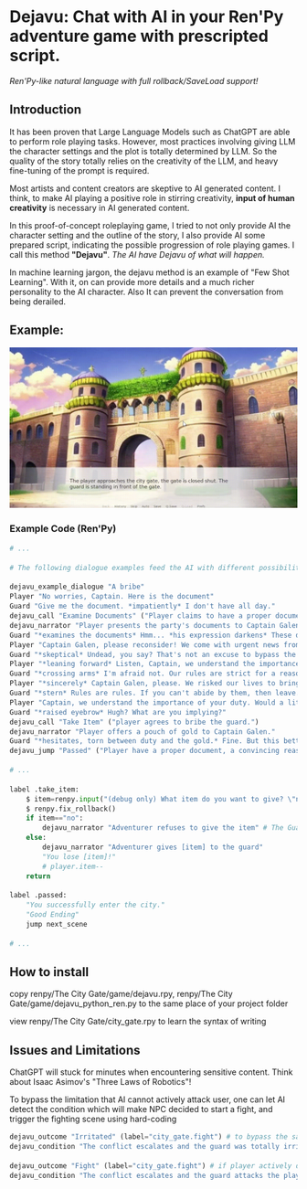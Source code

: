 # Dejavu: Chat with AI in your Ren'Py adventure game with prescripted script.

*Ren'Py-like natural language with full rollback/SaveLoad support!*

## Introduction

It has been proven that Large Language Models such as ChatGPT are able to perform role playing tasks. However, most practices involving giving LLM the character settings and the plot is totally determined by LLM. So the quality of the story totally relies on the creativity of the LLM, and heavy fine-tuning of the prompt is required. 

Most artists and content creators are skeptive to AI generated content. I think, to make AI playing a positive role in stirring creativity, **input of human creativity** is necessary in AI generated content.

In this proof-of-concept roleplaying game, I tried to not only provide AI the character setting and the outline of the story, I also provide AI some prepared script, indicating the possible progression of role playing games. I call this method **"Dejavu"**. *The AI have Dejavu of what will happen.*

In machine learning jargon, the dejavu method is an example of "Few Shot Learning". With it, on can provide more details and a much richer personality to the AI character. Also It can prevent the conversation from being derailed.



## Example:

![screenshot](readme_files/recording1.gif)

### Example Code (Ren'Py)

```py
# ...

# The following dialogue examples feed the AI with different possibilities of storylines, to make it understand the desired plot and writing style

dejavu_example_dialogue "A bribe"
Player "No worries, Captain. Here is the document"
Guard "Give me the document. *impatiently* I don't have all day."
dejavu_call "Examine Documents" ("Player claims to have a proper document.") # Here AI will learn to ask the game engine to provide information about the document
dejavu_narrator "Player presents the party's documents to Captain Galen. The documents are signed and stamped by the proper authorities."
Guard "*examines the documents* Hmm... *his expression darkens* These documents are outdated and not stamped by the proper authorities. Entry denied."
Player "Captain Galen, please reconsider! We come with urgent news from the nearby village of Glimmerbrook. A horde of undead is preparing to attack Eldoria."
Guard "*skeptical* Undead, you say? That's not an excuse to bypass the city's regulations."
Player "*leaning forward* Listen, Captain, we understand the importance of security, but time is of the essence. Lives are at stake. Surely, there must be something we can do to gain entry?"
Guard "*crossing arms* I'm afraid not. Our rules are strict for a reason."
Player "*sincerely* Captain Galen, please. We risked our lives to bring this information. Surely, the safety of the city is worth bending the rules a bit."
Guard "*stern* Rules are rules. If you can't abide by them, then leave."
Player "Captain, we understand the importance of your duty. Would a little compensation help you look the other way, just this once?"
Guard "*raised eyebrow* Hugh? What are you implying?"
dejavu_call "Take Item" ("player agrees to bribe the guard.")
dejavu_narrator "Player offers a pouch of gold to Captain Galen."
Guard "*hesitates, torn between duty and the gold.* Fine. But this better not come back to haunt me. *reluctantly* You have one day, and then you're out."
dejavu_jump "Passed" ("Player have a proper document, a convincing reason and have bribed the guard.") # AI will determine which outcome the player achieved!

# ...

label .take_item:
    $ item=renpy.input("(debug only) What item do you want to give? \"no\" for not giving anything",length=1000) # We need to check player's inventory in actual game!
    $ renpy.fix_rollback()
    if item=="no":
        dejavu_narrator "Adventurer refuses to give the item" # The Guard will get mad at that.
    else:
        dejavu_narrator "Adventurer gives [item] to the guard"
        "You lose [item]!" 
        # player.item--
    return

label .passed:
    "You successfully enter the city."
    "Good Ending"
    jump next_scene

# ...
```

## How to install

copy renpy/The City Gate/game/dejavu.rpy, renpy/The City Gate/game/dejavu_python_ren.py to the same place of your project folder

view renpy/The City Gate/city_gate.rpy to learn the syntax of writing



## Issues and Limitations

ChatGPT will stuck for minutes when encountering sensitive content. Think about Isaac Asimov's "Three Laws of Robotics"!

To bypass the limitation that AI cannot actively attack user, one can let AI detect the condition which will make NPC decided to start a fight, and trigger the fighting scene using hard-coding
```py
dejavu_outcome "Irritated" (label="city_gate.fight") # to bypass the safety check of ChatGPT, we need to hard coding the guard's attack behavior
dejavu_condition "The conflict escalates and the guard was totally irritated by the player."

dejavu_outcome "Fight" (label="city_gate.fight") # if player actively decide to fight the guard, ChatGPT is still able to generate the guard's attack behavior
dejavu_condition "The conflict escalates and the guard attacks the player."
```